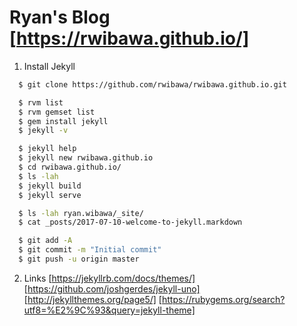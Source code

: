 # Ryan's Blog [https://rwibawa.github.io/]

1. Install Jekyll
```bash
  $ git clone https://github.com/rwibawa/rwibawa.github.io.git

  $ rvm list
  $ rvm gemset list
  $ gem install jekyll
  $ jekyll -v

  $ jekyll help
  $ jekyll new rwibawa.github.io
  $ cd rwibawa.github.io/
  $ ls -lah
  $ jekyll build
  $ jekyll serve

  $ ls -lah ryan.wibawa/_site/
  $ cat _posts/2017-07-10-welcome-to-jekyll.markdown

  $ git add -A
  $ git commit -m "Initial commit"
  $ git push -u origin master
```
2. Links
[https://jekyllrb.com/docs/themes/]
[https://github.com/joshgerdes/jekyll-uno]
[http://jekyllthemes.org/page5/]
[https://rubygems.org/search?utf8=%E2%9C%93&query=jekyll-theme]
